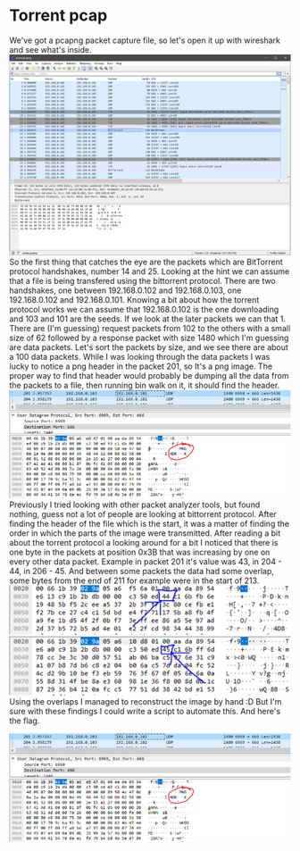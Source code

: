 # Torrent pcap

We've got a pcapng packet capture file, so let's open it up with wireshark and see what's inside.
![Banner](images/tp1.PNG?raw=true "tp1")
So the first thing that catches the eye are the packets which are BitTorrent protocol handshakes, number 14 and 25. 
Looking at the hint we can assume that a file is being transfered using the bittorrent protocol. There are two handshakes, one between 192.168.0.102 and 192.168.0.103, one 192.168.0.102 and 192.168.0.101.
Knowing a bit about how the torrent protocol works we can assume that 192.168.0.102 is the one downloading and 103 and 101 are the seeds. 
If we look at the later packets we can that 1. There are (I'm guessing) request packets from 102 to the others with a small size of 62 followed by a response packet with size 1480 which I'm guessing are data packets.
Let's sort the packets by size, and we see there are about a 100 data packets. While I was looking through the data packets I was lucky to notice a png header in the packet 201, so It's a png image. The proper way to find that header would probably be dumping all the data from the packets to a file, then running bin walk on it, it should find the header. 
![Banner](images/tp2.PNG?raw=true "tp2")
Previously I tried looking with other packet analyzer tools, but found nothing, guess not a lot of people are looking at bittorrent protocol. After finding the header of the file which is the start, it was a matter of finding the order in which the parts of the image were transmitted. After reading a bit about the torrent protocol a looking around for a bit I noticed that there is one byte in the packets at position 0x3B that was increasing by one on every other data packet. Example in packet 201 it's value was 43, in 204 - 44, in 206 - 45. And between some packets the data had some overlap, some bytes from the end of 211 for example were in the start of 213. 
![Banner](images/tp3.PNG?raw=true "tp3")
![Banner](images/tp4.PNG?raw=true "tp4")
Using the overlaps I managed to reconstruct the image by hand :D But I'm sure with these findings I could write a script to automate this. And here's the flag.

![Banner](images/tp2.PNG?raw=true "tp5")
